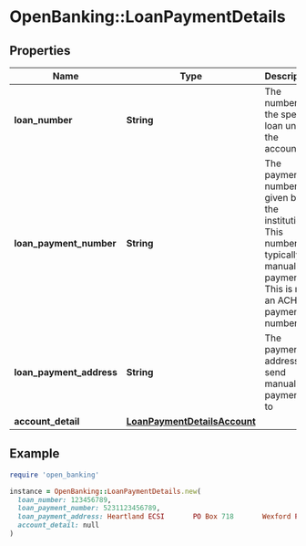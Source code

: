 # OpenBanking::LoanPaymentDetails

## Properties

| Name | Type | Description | Notes |
| ---- | ---- | ----------- | ----- |
| **loan_number** | **String** | The number of the specific loan under the account. |  |
| **loan_payment_number** | **String** | The payment number given by the institution. This number is typically for manual payments. This is not an ACH payment number. |  |
| **loan_payment_address** | **String** | The payment address to send manual payments to |  |
| **account_detail** | [**LoanPaymentDetailsAccount**](LoanPaymentDetailsAccount.md) |  | [optional] |

## Example

```ruby
require 'open_banking'

instance = OpenBanking::LoanPaymentDetails.new(
  loan_number: 123456789,
  loan_payment_number: 5231123456789,
  loan_payment_address: Heartland ECSI       PO Box 718       Wexford PA 15090,
  account_detail: null
)
```

